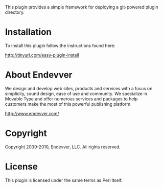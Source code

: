 This plugin provides a simple framework for deploying a git-powered
plugin directory.

# Installation

To install this plugin follow the instructions found here:

http://tinyurl.com/easy-plugin-install

# About Endevver

We design and develop web sites, products and services with a focus on 
simplicity, sound design, ease of use and community. We specialize in 
Movable Type and offer numerous services and packages to help customers 
make the most of this powerful publishing platform.

http://www.endevver.com/

# Copyright

Copyright 2009-2010, Endevver, LLC. All rights reserved.

# License

This plugin is licensed under the same terms as Perl itself.